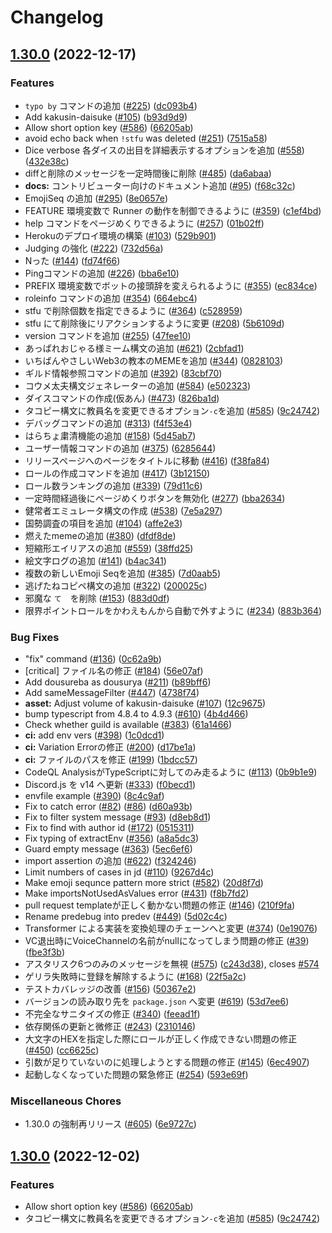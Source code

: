 # Changelog

## [1.30.0](https://github.com/approvers/OreOreBot2/compare/v1.30.0...v1.30.0) (2022-12-17)


### Features

* `typo by` コマンドの追加 ([#225](https://github.com/approvers/OreOreBot2/issues/225)) ([dc093b4](https://github.com/approvers/OreOreBot2/commit/dc093b4c8cc693f2211e2b45961d1f2f2da6b1cb))
* Add kakusin-daisuke ([#105](https://github.com/approvers/OreOreBot2/issues/105)) ([b93d9d9](https://github.com/approvers/OreOreBot2/commit/b93d9d9e5fbdad0a08199c90d223571c3dac9465))
* Allow short option key ([#586](https://github.com/approvers/OreOreBot2/issues/586)) ([66205ab](https://github.com/approvers/OreOreBot2/commit/66205ab6f6b613d02e56f81562ac954de12b9fa0))
* avoid echo back when `!stfu` was deleted ([#251](https://github.com/approvers/OreOreBot2/issues/251)) ([7515a58](https://github.com/approvers/OreOreBot2/commit/7515a58bf8cccf582b7bee1bdaf310db98a3156f))
* Dice verbose 各ダイスの出目を詳細表示するオプションを追加 ([#558](https://github.com/approvers/OreOreBot2/issues/558)) ([432e38c](https://github.com/approvers/OreOreBot2/commit/432e38c0c97c33272527cdb3b56ca3d713ebbdbe))
* diffと削除のメッセージを一定時間後に削除 ([#485](https://github.com/approvers/OreOreBot2/issues/485)) ([da6abaa](https://github.com/approvers/OreOreBot2/commit/da6abaa122e5f7bd013a7d0ec79248cfc0e2fb37))
* **docs:** コントリビューター向けのドキュメント追加 ([#95](https://github.com/approvers/OreOreBot2/issues/95)) ([f68c32c](https://github.com/approvers/OreOreBot2/commit/f68c32c3791efd3aa1fe2856cae6dd77d8f4ff1f))
* EmojiSeq の追加 ([#295](https://github.com/approvers/OreOreBot2/issues/295)) ([8e0657e](https://github.com/approvers/OreOreBot2/commit/8e0657ed4fd15feee182b31958d8f6dd6b6a3432))
* FEATURE 環境変数で Runner の動作を制御できるように ([#359](https://github.com/approvers/OreOreBot2/issues/359)) ([c1ef4bd](https://github.com/approvers/OreOreBot2/commit/c1ef4bd7e3dedec0934399c6ed8f65e94cb1595f))
* help コマンドをページめくりできるように ([#257](https://github.com/approvers/OreOreBot2/issues/257)) ([01b02ff](https://github.com/approvers/OreOreBot2/commit/01b02ff82e010386fb3388416527df4652616d20))
* Herokuのデプロイ環境の構築 ([#103](https://github.com/approvers/OreOreBot2/issues/103)) ([529b901](https://github.com/approvers/OreOreBot2/commit/529b9015e3817c62e5324ec67c077c5795a5563f))
* Judging の強化 ([#222](https://github.com/approvers/OreOreBot2/issues/222)) ([732d56a](https://github.com/approvers/OreOreBot2/commit/732d56a71c4e2a26d9790c0a9841f48d4d5bd0a2))
* Nった ([#144](https://github.com/approvers/OreOreBot2/issues/144)) ([fd74f66](https://github.com/approvers/OreOreBot2/commit/fd74f6699f10c4e8e7e24fe64b82ceb6fefad9e1))
* Pingコマンドの追加 ([#226](https://github.com/approvers/OreOreBot2/issues/226)) ([bba6e10](https://github.com/approvers/OreOreBot2/commit/bba6e101469101ec3a481836d49f96e718cd068c))
* PREFIX 環境変数でボットの接頭辞を変えられるように ([#355](https://github.com/approvers/OreOreBot2/issues/355)) ([ec834ce](https://github.com/approvers/OreOreBot2/commit/ec834ce2319510e209cfae3dd2a3e8ea01e6e4c3))
* roleinfo コマンドの追加 ([#354](https://github.com/approvers/OreOreBot2/issues/354)) ([664ebc4](https://github.com/approvers/OreOreBot2/commit/664ebc4c9d3aa63915f04274d94d8efe9b1a14cc))
* stfu で削除個数を指定できるように ([#364](https://github.com/approvers/OreOreBot2/issues/364)) ([c528959](https://github.com/approvers/OreOreBot2/commit/c528959fa86c0e825eae57fc7966b38b3d210e79))
* stfu にて削除後にリアクションするように変更 ([#208](https://github.com/approvers/OreOreBot2/issues/208)) ([5b6109d](https://github.com/approvers/OreOreBot2/commit/5b6109d5354e12034cd791f7746ee339fc7f9e47))
* version コマンドを追加 ([#255](https://github.com/approvers/OreOreBot2/issues/255)) ([47fee10](https://github.com/approvers/OreOreBot2/commit/47fee104ef820ce9253d237b7896697f0b4aefc9))
* あっぱれおじゃる様ミーム構文の追加 ([#621](https://github.com/approvers/OreOreBot2/issues/621)) ([2cbfad1](https://github.com/approvers/OreOreBot2/commit/2cbfad1dbdd3ce83924b4f243a1e099967dcaa9e))
* いちばんやさしいWeb3の教本のMEMEを追加 ([#344](https://github.com/approvers/OreOreBot2/issues/344)) ([0828103](https://github.com/approvers/OreOreBot2/commit/08281038b7b299a80c2bb7ffb590481a17869567))
* ギルド情報参照コマンドの追加 ([#392](https://github.com/approvers/OreOreBot2/issues/392)) ([83cbf70](https://github.com/approvers/OreOreBot2/commit/83cbf7037fbf766cdfc86942fdd148f97077980a))
* コウメ太夫構文ジェネレーターの追加 ([#584](https://github.com/approvers/OreOreBot2/issues/584)) ([e502323](https://github.com/approvers/OreOreBot2/commit/e5023238cace2f625076d32075090e4eecce219d))
* ダイスコマンドの作成(仮あん) ([#473](https://github.com/approvers/OreOreBot2/issues/473)) ([826ba1d](https://github.com/approvers/OreOreBot2/commit/826ba1dd4dcb63a8dcb2edffe2f8a321cb73365d))
* タコピー構文に教員名を変更できるオプション`-c`を追加 ([#585](https://github.com/approvers/OreOreBot2/issues/585)) ([9c24742](https://github.com/approvers/OreOreBot2/commit/9c247428114ef7ad297bc6f396a35885cad42c07))
* デバッグコマンドの追加 ([#313](https://github.com/approvers/OreOreBot2/issues/313)) ([f4f53e4](https://github.com/approvers/OreOreBot2/commit/f4f53e41ca7070b1fb5b379dfe3b7c7e12372ffd))
* はらちょ粛清機能の追加 ([#158](https://github.com/approvers/OreOreBot2/issues/158)) ([5d45ab7](https://github.com/approvers/OreOreBot2/commit/5d45ab751f83f6f495ac5623da24ce4e82d9118e))
* ユーザー情報コマンドの追加 ([#375](https://github.com/approvers/OreOreBot2/issues/375)) ([6285644](https://github.com/approvers/OreOreBot2/commit/62856449788df84330e5cbb23300b8b5f6f7342b))
* リリースページへのページをタイトルに移動 ([#416](https://github.com/approvers/OreOreBot2/issues/416)) ([f38fa84](https://github.com/approvers/OreOreBot2/commit/f38fa849f5ae9dd983f9d5f69a979f83558fe8ca))
* ロールの作成コマンドを追加 ([#417](https://github.com/approvers/OreOreBot2/issues/417)) ([3b12150](https://github.com/approvers/OreOreBot2/commit/3b121506c67ea6ddcece361aac3c34364fde51a4))
* ロール数ランキングの追加 ([#339](https://github.com/approvers/OreOreBot2/issues/339)) ([79d11c6](https://github.com/approvers/OreOreBot2/commit/79d11c6cfb55a23cc1971d6e33ef2ce6ae1ab02e))
* 一定時間経過後にページめくりボタンを無効化 ([#277](https://github.com/approvers/OreOreBot2/issues/277)) ([bba2634](https://github.com/approvers/OreOreBot2/commit/bba2634329eae4681ea0fd7a0e316e657bdfb867))
* 健常者エミュレータ構文の作成 ([#538](https://github.com/approvers/OreOreBot2/issues/538)) ([7e5a297](https://github.com/approvers/OreOreBot2/commit/7e5a297aad06642487f9db57f571ddf286af2c49))
* 国勢調査の項目を追加 ([#104](https://github.com/approvers/OreOreBot2/issues/104)) ([affe2e3](https://github.com/approvers/OreOreBot2/commit/affe2e342e63860b3d3417f97710a23507fdcb73))
* 燃えたmemeの追加 ([#380](https://github.com/approvers/OreOreBot2/issues/380)) ([dfdf8de](https://github.com/approvers/OreOreBot2/commit/dfdf8de80b870dd629e64907024518826d91e235))
* 短縮形エイリアスの追加 ([#559](https://github.com/approvers/OreOreBot2/issues/559)) ([38ffd25](https://github.com/approvers/OreOreBot2/commit/38ffd2519918ec15155289fb1a89e57c5c5489af))
* 絵文字ログの追加 ([#141](https://github.com/approvers/OreOreBot2/issues/141)) ([b4ac341](https://github.com/approvers/OreOreBot2/commit/b4ac341ceb0cef647e8576b30b5029abf9cf92e5))
* 複数の新しいEmoji Seqを追加 ([#385](https://github.com/approvers/OreOreBot2/issues/385)) ([7d0aab5](https://github.com/approvers/OreOreBot2/commit/7d0aab5d1f386e33ed51047366f21a7a8dbd9252))
* 逃げたねコピペ構文の追加 ([#322](https://github.com/approvers/OreOreBot2/issues/322)) ([200025c](https://github.com/approvers/OreOreBot2/commit/200025c80d81d9fae04bf6a31c0052824ff0606c))
* 邪魔な `て`　を削除 ([#153](https://github.com/approvers/OreOreBot2/issues/153)) ([883d0df](https://github.com/approvers/OreOreBot2/commit/883d0df652b19ef6651bd8771551db2ec725d36c))
* 限界ポイントロールをかわえもんから自動で外すように ([#234](https://github.com/approvers/OreOreBot2/issues/234)) ([883b364](https://github.com/approvers/OreOreBot2/commit/883b364f7a8e9828abc1f772e016a3cdfad45b2d))


### Bug Fixes

* "fix" command ([#136](https://github.com/approvers/OreOreBot2/issues/136)) ([0c62a9b](https://github.com/approvers/OreOreBot2/commit/0c62a9bc9508b6105a77763e7583733a03c3ff7e))
* [critical] ファイル名の修正 ([#184](https://github.com/approvers/OreOreBot2/issues/184)) ([56e07af](https://github.com/approvers/OreOreBot2/commit/56e07af113f5efcd35f439fc8219b60163d271be))
* Add dousureba as dousurya ([#211](https://github.com/approvers/OreOreBot2/issues/211)) ([b89bff6](https://github.com/approvers/OreOreBot2/commit/b89bff693b4666631bc24c83234e026719c694a4))
* Add sameMessageFilter ([#447](https://github.com/approvers/OreOreBot2/issues/447)) ([4738f74](https://github.com/approvers/OreOreBot2/commit/4738f746cb014cfa80d362f1a36004fe7823b6a6))
* **asset:** Adjust volume of kakusin-daisuke ([#107](https://github.com/approvers/OreOreBot2/issues/107)) ([12c9675](https://github.com/approvers/OreOreBot2/commit/12c9675401246aa7017a3139a059f32850eeb949))
* bump typescript from 4.8.4 to 4.9.3 ([#610](https://github.com/approvers/OreOreBot2/issues/610)) ([4b4d466](https://github.com/approvers/OreOreBot2/commit/4b4d466d61a14e82b94ed11cc7ce80bcba573f0c))
* Check whether guild is available ([#383](https://github.com/approvers/OreOreBot2/issues/383)) ([61a1466](https://github.com/approvers/OreOreBot2/commit/61a1466e96f9873c14e382ef3e22a787bf408c90))
* **ci:** add env vers ([#398](https://github.com/approvers/OreOreBot2/issues/398)) ([1c0dcd1](https://github.com/approvers/OreOreBot2/commit/1c0dcd1623e68380649d960c3b279c77a8fb29f5))
* **ci:** Variation Errorの修正 ([#200](https://github.com/approvers/OreOreBot2/issues/200)) ([d17be1a](https://github.com/approvers/OreOreBot2/commit/d17be1ac7d2ab6209f87b865fb2b643ea5142730))
* **ci:** ファイルのパスを修正 ([#199](https://github.com/approvers/OreOreBot2/issues/199)) ([1bdcc57](https://github.com/approvers/OreOreBot2/commit/1bdcc57b01095c87da0c6ce62ab4672311a0e383))
* CodeQL AnalysisがTypeScriptに対してのみ走るように ([#113](https://github.com/approvers/OreOreBot2/issues/113)) ([0b9b1e9](https://github.com/approvers/OreOreBot2/commit/0b9b1e90bc7982daf449403877d0cd6f335f3057))
* Discord.js を v14 へ更新 ([#333](https://github.com/approvers/OreOreBot2/issues/333)) ([f0becd1](https://github.com/approvers/OreOreBot2/commit/f0becd19f9b1e79bf41b10de2d0fe587787a2dff))
* envfile example ([#390](https://github.com/approvers/OreOreBot2/issues/390)) ([8c4c9af](https://github.com/approvers/OreOreBot2/commit/8c4c9af31f5ebae541dffb7d703ea344a4f0b7af))
* Fix to catch error ([#82](https://github.com/approvers/OreOreBot2/issues/82)) ([#86](https://github.com/approvers/OreOreBot2/issues/86)) ([d60a93b](https://github.com/approvers/OreOreBot2/commit/d60a93bdc8756ec66d26d2b56243bc99aa6f976e))
* Fix to filter system message ([#93](https://github.com/approvers/OreOreBot2/issues/93)) ([d8eb8d1](https://github.com/approvers/OreOreBot2/commit/d8eb8d1d37d9a92da508600b8013b77c9227c987))
* Fix to find with author id ([#172](https://github.com/approvers/OreOreBot2/issues/172)) ([0515311](https://github.com/approvers/OreOreBot2/commit/051531189ae7dd151849b7cadd16a7809044d44e))
* Fix typing of extractEnv ([#356](https://github.com/approvers/OreOreBot2/issues/356)) ([a8a5dc3](https://github.com/approvers/OreOreBot2/commit/a8a5dc33250d00e84a630e0811181ee9b32d8fa3))
* Guard empty message ([#363](https://github.com/approvers/OreOreBot2/issues/363)) ([5ec6ef6](https://github.com/approvers/OreOreBot2/commit/5ec6ef67d1d77766f5dee9c543471806787b5b65))
* import assertion の追加 ([#622](https://github.com/approvers/OreOreBot2/issues/622)) ([f324246](https://github.com/approvers/OreOreBot2/commit/f324246583a8b59996716a2d1a298f5bf96565d7))
* Limit numbers of cases in jd ([#110](https://github.com/approvers/OreOreBot2/issues/110)) ([9267d4c](https://github.com/approvers/OreOreBot2/commit/9267d4c56111f6a4db26985d6be24d4869f53d38))
* Make emoji sequnce pattern more strict ([#582](https://github.com/approvers/OreOreBot2/issues/582)) ([20d8f7d](https://github.com/approvers/OreOreBot2/commit/20d8f7d9a20cbb6e8b57edf8faec45f5d094fcb6))
* Make importsNotUsedAsValues error ([#431](https://github.com/approvers/OreOreBot2/issues/431)) ([f8b7fd2](https://github.com/approvers/OreOreBot2/commit/f8b7fd2f5f37da437e0ddbb45c6066d240a9f1e8))
* pull request templateが正しく動かない問題の修正 ([#146](https://github.com/approvers/OreOreBot2/issues/146)) ([210f9fa](https://github.com/approvers/OreOreBot2/commit/210f9fa7d8ecc01d66692bcf6094e35a28c28430))
* Rename predebug into predev ([#449](https://github.com/approvers/OreOreBot2/issues/449)) ([5d02c4c](https://github.com/approvers/OreOreBot2/commit/5d02c4cb70af3a1aa4eb1bfa04889a2b925c05a1))
* Transformer による実装を変換処理のチェーンへと変更 ([#374](https://github.com/approvers/OreOreBot2/issues/374)) ([0e19076](https://github.com/approvers/OreOreBot2/commit/0e1907613f37f8641722985a05f583aaa27da439))
* VC退出時にVoiceChannelの名前がnullになってしまう問題の修正 ([#39](https://github.com/approvers/OreOreBot2/issues/39)) ([fbe3f3b](https://github.com/approvers/OreOreBot2/commit/fbe3f3b41e56325ae6a5eb22feb542a1842466c1))
* アスタリスク6つのみのメッセージを無視 ([#575](https://github.com/approvers/OreOreBot2/issues/575)) ([c243d38](https://github.com/approvers/OreOreBot2/commit/c243d38d4de2b8cc69cd06eca8332ba494dfeda2)), closes [#574](https://github.com/approvers/OreOreBot2/issues/574)
* ゲリラ失敗時に登録を解除するように ([#168](https://github.com/approvers/OreOreBot2/issues/168)) ([22f5a2c](https://github.com/approvers/OreOreBot2/commit/22f5a2ca07682b332766d67bfeb928fb6c7e064a))
* テストカバレッジの改善 ([#156](https://github.com/approvers/OreOreBot2/issues/156)) ([50367e2](https://github.com/approvers/OreOreBot2/commit/50367e225d51ce4894e9d7ab23e4309dac8630e9))
* バージョンの読み取り先を `package.json` へ変更 ([#619](https://github.com/approvers/OreOreBot2/issues/619)) ([53d7ee6](https://github.com/approvers/OreOreBot2/commit/53d7ee6a4c0cac87bdfa1e8bea47e3a330c6658e))
* 不完全なサニタイズの修正 ([#340](https://github.com/approvers/OreOreBot2/issues/340)) ([feead1f](https://github.com/approvers/OreOreBot2/commit/feead1f5872fdd6bf7bb87899735abff8506111b))
* 依存関係の更新と微修正 ([#243](https://github.com/approvers/OreOreBot2/issues/243)) ([2310146](https://github.com/approvers/OreOreBot2/commit/2310146335fc8d936dd0a404f261b8f505b42117))
* 大文字のHEXを指定した際にロールが正しく作成できない問題の修正 ([#450](https://github.com/approvers/OreOreBot2/issues/450)) ([cc6625c](https://github.com/approvers/OreOreBot2/commit/cc6625c8edb889d01ab0e9fc47c97a7e5cf6ad2e))
* 引数が足りていないのに処理しようとする問題の修正 ([#145](https://github.com/approvers/OreOreBot2/issues/145)) ([6ec4907](https://github.com/approvers/OreOreBot2/commit/6ec49077921e4602e7ee6da9bd3b35ca1b1923ee))
* 起動しなくなっていた問題の緊急修正 ([#254](https://github.com/approvers/OreOreBot2/issues/254)) ([593e69f](https://github.com/approvers/OreOreBot2/commit/593e69fa06e6740267d6ae055e6d2b413fd1100a))


### Miscellaneous Chores

* 1.30.0 の強制再リリース ([#605](https://github.com/approvers/OreOreBot2/issues/605)) ([6e9727c](https://github.com/approvers/OreOreBot2/commit/6e9727cedca128abad12aff68a6aa8e14f1ad818))

## [1.30.0](https://github.com/approvers/OreOreBot2/compare/v1.29.0...v1.30.0) (2022-12-02)


### Features

* Allow short option key ([#586](https://github.com/approvers/OreOreBot2/issues/586)) ([66205ab](https://github.com/approvers/OreOreBot2/commit/66205ab6f6b613d02e56f81562ac954de12b9fa0))
* タコピー構文に教員名を変更できるオプション`-c`を追加 ([#585](https://github.com/approvers/OreOreBot2/issues/585)) ([9c24742](https://github.com/approvers/OreOreBot2/commit/9c247428114ef7ad297bc6f396a35885cad42c07))
